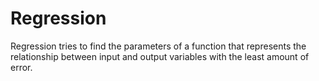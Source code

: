 # Regression

Regression tries to find the parameters of a function that represents the relationship between input and output variables with the least amount of error.
